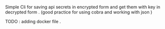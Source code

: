 Simple Cli for saving api secrets in encrypted form 
and get them with key in decrypted form .
(good practice for using cobra and working with json )






TODO : adding docker file . 
